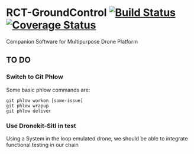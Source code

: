 # RCT-GroundControl [![Build Status](https://travis-ci.org/RCTechnologies/RCT-GroundControl.svg?branch=master)](https://travis-ci.org/RCTechnologies/RCT-GroundControl) [![Coverage Status](https://coveralls.io/repos/github/RCTechnologies/RCT-GroundControl/badge.svg?branch=master)](https://coveralls.io/github/RCTechnologies/RCT-GroundControl?branch=master)

Companion Software for Multipurpose Drone Platform

## TO DO

### Switch to Git Phlow
Some basic phlow commands are:
```
git phlow workon [some-issue]
git phlow wrapup
git phlow deliver
```

### Use Dronekit-Sitl in test
Using a System in the loop emulated drone, we should be able to integrate functional testing in our chain